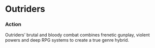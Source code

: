 # Outriders

### Action

Outriders’ brutal and bloody combat combines frenetic gunplay, violent powers and deep RPG systems to create a true genre hybrid.